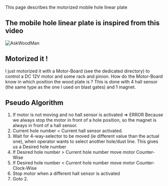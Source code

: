 This page describes the motorized mobile hole linear plate

## The mobile hole linear plate is inspired from this video

![AskWoodMan](https://www.youtube.com/watch?v=DTT-PUUXmUc&t=4s)

## Motorized it !

I just motorized it with a Motor-Board (see the dedicated directory) to control a DC 12V motor and some rack and pinion.
How do the Motor-Board know in which position the wood plate is ?
This is done with 4 hall sensor (the same type as the one I used on blast gates) and 1 magnet.

## Pseudo Algorithm

1. If motor is not moving and no hall sensor is activated => ERROR
Because we always stop the motor in front of a hole position, so the magnet is always in front of a hall sensor.
2. Current hole number = Current hall sensor activated.
3. Wait for 4-way-selector to be moved (ie different value than the actual one), when operator wants to select another hole/dust line. This gives us a Desired hole number
4. If Desired hole number > Current hole number move motor Counter-Wise
5. If Desired hole number < Current hole number move motor Counter-Clock-Wise
6. Stop motor when a different hall sensor is activated
7. Goto 2.


